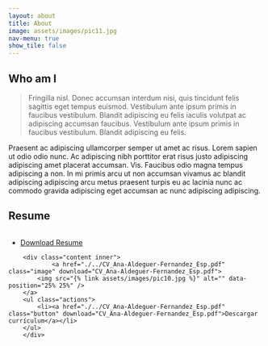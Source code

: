 ```yaml
---
layout: about
title: About
image: assets/images/pic11.jpg
nav-menu: true
show_tile: false
---
```


<section id="one">
<h2>Who am I</h2>

<!-- Blockquote -->
<blockquote>Fringilla nisl. Donec accumsan interdum nisi, quis tincidunt felis sagittis eget tempus euismod. Vestibulum ante ipsum primis in faucibus vestibulum. Blandit adipiscing eu felis iaculis volutpat ac adipiscing accumsan faucibus. Vestibulum ante ipsum primis in faucibus vestibulum. Blandit adipiscing eu felis.</blockquote>

Praesent ac adipiscing ullamcorper semper ut amet ac risus. Lorem sapien ut odio odio nunc. Ac adipiscing nibh porttitor erat risus justo adipiscing adipiscing amet placerat accumsan. Vis. Faucibus odio magna tempus adipiscing a non. In mi primis arcu ut non accumsan vivamus ac blandit adipiscing adipiscing arcu metus praesent turpis eu ac lacinia nunc ac commodo gravida adipiscing eget accumsan ac nunc adipiscing adipiscing.

</section>

<section id="two">
<h2>Resume</h2>
</section>

<section class="special" id="three">
    <div class="content inner">
<a href="./../CV_Ana-Aldeguer-Fernandez_Eng.pdf" class="image" download="CV_Ana-Aldeguer-Fernandez_Eng.pdf">
			<img src="{% link assets/images/pic10.jpg %}" alt="" data-position="25% 25%" />
		</a>
        <ul class="actions">
    		<li><a href="./../CV_Ana-Aldeguer-Fernandez_Eng.pdf" class="button" download="CV_Ana-Aldeguer-Fernandez_Eng.pdf">Download Resume</a></li>
    	</ul>
    </div>

    	<div class="content inner">
    			<a href="./../CV_Ana-Aldeguer-Fernandez_Esp.pdf" class="image" download="CV_Ana-Aldeguer-Fernandez_Esp.pdf">
    		<img src="{% link assets/images/pic10.jpg %}" alt="" data-position="25% 25%" />
    	</a>
        <ul class="actions">
    		<li><a href="./../CV_Ana-Aldeguer-Fernandez_Esp.pdf" class="button" download="CV_Ana-Aldeguer-Fernandez_Esp.pdf">Descargar currículum</a></li>
    	</ul>
    	</div>

</section>
